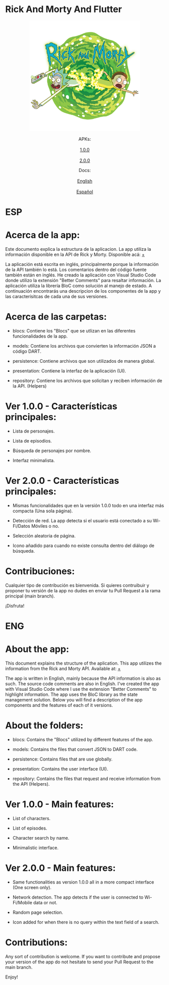 # Rick And Morty And Flutter

<p align="center">
  <img src="https://github.com/navirobayo/RickAndMortyAndFlutter/blob/main/repoassets/images/repo_cover.png" width="350" title="hover text">
</p>

<p align="center">
  APKs:
  <br>
  <br>
  <a href="https://github.com/navirobayo/RickAndMortyAndFlutter/blob/main/repoassets/apks/rick_and_morty_api_1.0.0.apk">1.0.0</a>
  <br>
  <br>
  <a href="https://github.com/navirobayo/RickAndMortyAndFlutter/blob/main/repoassets/apks/rick_and_morty_api_2.0.0.apk">2.0.0</a>
</p>

<p align="center">  
  Docs:
  <br>
  <br>
  <a href="https://github.com/navirobayo/RickAndMortyAndFlutter/blob/main/README.md#ENG">English</a>
  <br>
  <br>
  <a href="https://github.com/navirobayo/RickAndMortyAndFlutter/blob/main/README.md#ESP">Español</a>
</p>

# ESP

# Acerca de la app: 

Este documento explica la estructura de la aplicacion. La app utiliza la información disponible en la API de Rick y Morty. Disponible acá: [+](https://rickandmortyapi.com/)


La aplicación está escrita en inglés, principalmente porque la información de la API también lo está. Los comentarios dentro del código fuente también están en inglés. He creado la aplicación con Visual Studio Code donde utilizo la extensión "Better Comments" para resaltar información. La aplicación utiliza la librería BloC como solución al manejo de estado. A continuación encontrarás una descripcion de los componentes de la app y las caracterísitcas de cada una de sus versiones. 

# Acerca de las carpetas:

- blocs: Contiene los "Blocs" que se utlizan en las diferentes funcionalidades de la app. 

- models: Contiene los archivos que convierten la información JSON a código DART.

- persistence: Contiene archivos que son utilizados de manera global. 

- presentation: Contiene la interfaz de la aplicación (UI).

- repository: Contiene los archivos que solicitan y reciben información de la API. (Helpers) 

# Ver 1.0.0 - Características principales:

- Lista de personajes.
  
- Lista de episodios.
  
- Búsqueda de personajes por nombre.

- Interfaz minimalista.

# Ver 2.0.0 - Características principales:

- Mismas funcionalidades que en la versión 1.0.0 todo en una interfaz más compacta (Una sola página).
  
- Detección de red. La app detecta si el usuario está conectado a su Wi-Fi/Datos Móviles o no. 
  
- Selección aleatoria de página. 

- Icono añadido para cuando no existe consulta dentro del diálogo de búsqueda.

# Contribuciones: 

Cualquier tipo de contribución es bienvenida. Si quieres contruibuir y proponer tu versión de la app no dudes en enviar tu Pull Request a la rama principal (main branch). 

¡Disfruta!

# ENG

# About the app: 

This document explains the structure of the aplication. This app utilizes the information from the Rick and Morty API. Available at: [+](https://rickandmortyapi.com/)


The app is written in English, mainly because the API information is also as such. The source code comments are also in English. I've created the app with Visual Studio Code where I use the extension "Better Comments" to highlight information. The app uses the BloC library as the state management solution. Below you will find a description of the app components and the features of each of it versions. 

# About the folders:

- blocs: Contains the "Blocs" utilized by different features of the app. 

- models: Contains the files that convert JSON to DART code.

- persistence: Contains files that are use globally. 

- presentation: Contains the user interface (UI).

- repository: Contains the files that request and receive information from the API (Helpers).

# Ver 1.0.0 - Main features:

- List of characters.
  
- List of episodes.
  
- Character search by name.

- Minimalistic interface.

# Ver 2.0.0 - Main features:

- Same functionalities as version 1.0.0 all in a more compact interface (One screen only).
  
- Network detection. The app detects if the user is connected to Wi-Fi/Mobile data or not. 
  
- Random page selection. 

- Icon added for when there is no query within the text field of a search. 

# Contributions: 

Any sort of contribution is welcome. If you want to contribute and propose your version of the app do not hesitate to send your Pull Request to the main branch. 

Enjoy!
